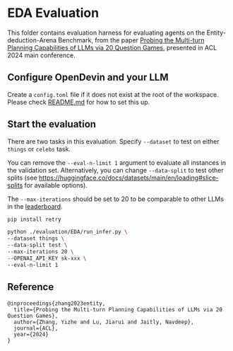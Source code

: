 # EDA Evaluation

This folder contains evaluation harness for evaluating agents on the Entity-deduction-Arena Benchmark, from the paper [Probing the Multi-turn Planning Capabilities of LLMs via 20 Question Games](https://arxiv.org/abs/2310.01468), presented in ACL 2024 main conference.

## Configure OpenDevin and your LLM

Create a `config.toml` file if it does not exist at the root of the workspace. Please check [README.md](../../README.md) for how to set this up.

## Start the evaluation
There are two tasks in this evaluation. Specify `--dataset` to test on either `things` or `celebs` task.

You can remove the `--eval-n-limit 1` argument to evaluate all instances in the validation set. Alternatively, you can change `--data-split` to test other splits (see https://huggingface.co/docs/datasets/main/en/loading#slice-splits for available options).

The `--max-iterations` should be set to 20 to be comparable to other LLMs in the [leaderboard](https://github.com/apple/ml-entity-deduction-arena?tab=readme-ov-file#highlights).

```bash
pip install retry

python ./evaluation/EDA/run_infer.py \
--dataset things \
--data-split test \
--max-iterations 20 \
--OPENAI_API_KEY sk-xxx \
--eval-n-limit 1
```

## Reference
```
@inproceedings{zhang2023entity,
  title={Probing the Multi-turn Planning Capabilities of LLMs via 20 Question Games},
  author={Zhang, Yizhe and Lu, Jiarui and Jaitly, Navdeep},
  journal={ACL},
  year={2024}
}
```
